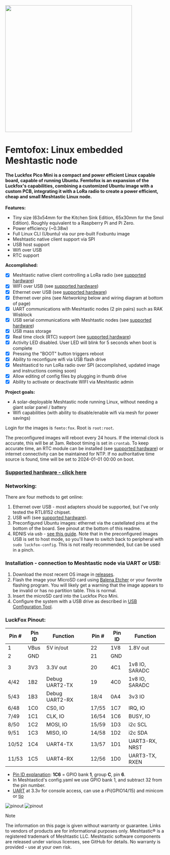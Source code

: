 <img src="https://github.com/noon92/luckfox/blob/main/luckfox_pico_mini_tiny_linux_board.jpg" width="400">

# Femtofox: Linux embedded Meshtastic node
#### The Luckfox Pico Mini is a compact and power efficient Linux capable board, capable of running Ubuntu. Femtofox is an expansion of the Luckfox's capabilities, combining a customized Ubuntu image with a custom PCB, integrating it with a LoRa radio to create a power efficient, cheap and small Meshtastic Linux node.

**Features:**
* Tiny size (63x54mm for the Kitchen Sink Edition, 65x30mm for the Smol Edition). Roughly equivalent to a Raspberry Pi and Pi Zero.
* Power efficiency (~0.38w)
* Full Linux CLI (Ubuntu) via our pre-built Foxbuntu image
* Meshtastic native client support via SPI
* USB host support
* Wifi over USB
* RTC support

**Accomplished:**
- [x] Meshtastic native client controlling a LoRa radio (see [supported hardware](supported_hardware.md))
- [x] WIFI over USB (see [supported hardware](supported_hardware.md))
- [x] Ethernet over USB (see [supported hardware](supported_hardware.md))
- [x] Ethernet over pins (see *Networking* below and wiring diagram at bottom of page)
- [x] UART communications with Meshtastic nodes (2 pin pairs) such as RAK Wisblock
- [x] USB serial communications with Meshtastic nodes (see [supported hardware](supported_hardware.md))
- [x] USB mass storage
- [x] Real time clock (RTC) support (see [supported hardware](supported_hardware.md))
- [x] Activity LED disabled. User LED will blink for 5 seconds when boot is complete
- [x] Pressing the "BOOT" button triggers reboot
- [x] Ability to reconfigure wifi via USB flash drive
- [x] Meshtasticd to run LoRa radio over SPI (accomplished, updated image and instructions coming soon)
- [x] Allow editing of config files by plugging in thumb drive
- [x] Ability to activate or deactivate WIFI via Meshtastic admin

**Project goals:**
* A solar-deployable Meshtastic node running Linux, without needing a giant solar panel / battery
* Wifi capabilities (with ability to disable/enable wifi via mesh for power savings)

Login for the images is `femto:fox`. Root is `root:root`.

The preconfigured images will reboot every 24 hours. If the internal clock is accurate, this will be at 3am. Reboot timing is set in `crontab`. To keep accurate time, an RTC module can be installed (see [supported hardware](supported_hardware.md)) or internet connectivity can be maintained for NTP. If no authoritative time source is found, time will be set to 2024-01-01 00:00 on boot.

### [Supported hardware - click here](supported_hardware.md)

### Networking:
There are four methods to get online:
1. Ethernet over USB - most adapters should be supported, but I've only tested the RTL8152 chipset.
2. USB wifi  (see [supported hardware](supported_hardware.md)).
3. Preconfigured Ubuntu images: ethernet via the castellated pins at the bottom of the board. See pinout at the bottom of this readme.
4. RDNIS via usb - [see this guide](https://web.archive.org/web/20241006173648/https://wiki.luckfox.com/Luckfox-Pico/Luckfox-Pico-Network-Sharing-1/). Note that in the preconfigured images USB is set to host mode, so you'll have to switch back to peripheral with `sudo luckfox-config`. This is not really recommended, but can be used in a pinch.

### Installation - connection to Meshtastic node via UART or USB:

1. Download the most recent OS image in [releases](https://github.com/noon92/femtofox/releases).
2. Flash the image your MicroSD card using [Balena Etcher](https://etcher.balena.io/) or your favorite flashing program. You will likely get a warning that the image appears to be invalid or has no partition table. This is normal.
3. Insert the microSD card into the Luckfox Pico Mini.
4. Configure the system with a USB drive as described in [USB Configuration Tool](usb_config.md).

### LuckFox Pinout:
|Pin #|Pin ID |Function      |  |Pin #|Pin ID |Function      |
|-----|-------|--------------|--|-----|-------|--------------|
|1    |VBus   |5V in/out     |  |22   |1V8    |1.8V out      |
|2    |GND    |              |  |21   |GND    |              |
|3    |3V3    |3.3V out      |  |20   |4C1    |1v8 IO, SARADC|
|4/42 |1B2    |Debug UART2-TX|  |19   |4C0    |1v8 IO, SARADC|
|5/43 |1B3    |Debug UART2-RX|  |18/4 |0A4    |3v3 IO        |
|6/48 |1C0    |CS0, IO       |  |17/55|1C7    |IRQ, IO       |
|7/49 |1C1    |CLK, IO       |  |16/54|1C6    |BUSY, IO      |
|8/50 |1C2    |MOSI, IO      |  |15/59|1D3    |i2c SCL       |
|9/51 |1C3    |MISO, IO      |  |14/58|1D2    |i2c SDA       |
|10/52|1C4    |UART4-TX      |  |13/57|1D1    |UART3-RX, NRST|
|11/53|1C5    |UART4-RX      |  |12/56|1D0    |UART3-TX, RXEN|

- [Pin ID explanation](https://wiki.luckfox.com/Luckfox-Pico/Luckfox-Pico-GPIO): **1C6** = GPIO bank **1**, group **C**, pin **6**.
- In Meshtasticd's config.yaml we use GPIO bank 1, and subtract 32 from the pin number.
- [UART](https://wiki.luckfox.com/Luckfox-Pico/Luckfox-Pico-Login-UART/) at 3.3v for console access, can use a rPi(GPIO14/15) and minicom or [tio](https://github.com/tio/tio)

![pinout](https://github.com/noon92/luckfox/blob/main/luckfox_pinout.png)
![pinout](https://github.com/noon92/luckfox/blob/main/luckfox_pico_mini_original_wiring_diagram.jpg)

> [!NOTE]
> The information on this page is given without warranty or guarantee. Links to vendors of products are for informational purposes only.
> Meshtastic® is a registered trademark of Meshtastic LLC. Meshtastic software components are released under various licenses, see GitHub for details. No warranty is provided - use at your own risk.
